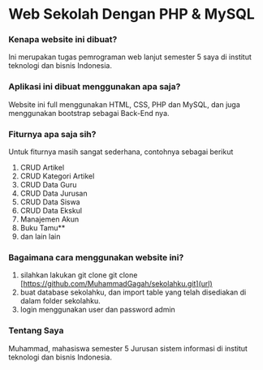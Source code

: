 # Web Sekolah Dengan PHP & MySQL

### Kenapa website ini dibuat?

Ini merupakan tugas pemrograman web lanjut semester 5 saya di institut teknologi dan bisnis Indonesia.

### Aplikasi ini dibuat menggunakan apa saja?

Website ini full menggunakan HTML, CSS, PHP dan MySQL, dan juga menggunakan bootstrap sebagai Back-End nya.

### Fiturnya apa saja sih?

Untuk fiturnya masih sangat sederhana, contohnya sebagai berikut

1. CRUD Artikel
2. CRUD Kategori Artikel
3. CRUD Data Guru
4. CRUD Data Jurusan
5. CRUD Data Siswa
6. CRUD Data Ekskul
7. Manajemen Akun
8. Buku Tamu\*\*
9. dan lain lain

### Bagaimana cara menggunakan website ini?

1. silahkan lakukan git clone
git clone [https://github.com/MuhammadGagah/sekolahku.git](url)
3. buat database sekolahku, dan import table yang telah disediakan di dalam folder sekolahku.
4. login menggunakan user dan password admin

### Tentang Saya

Muhammad, mahasiswa semester 5 Jurusan sistem informasi di institut teknologi dan bisnis Indonesia.
